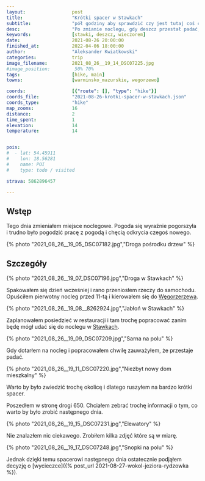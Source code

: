 ```yaml
---
layout:                 post
title:                  "Krótki spacer w Stawkach"
subtitle:               "pół godziny aby sprawdzić czy jest tutaj coś ciekawego"
desc:                   "Po zmianie noclegu, gdy deszcz przestał padać, postanowiłem zobaczyć co jest w miejscowości której będę nocował. "
keywords:               [stawki, deszcz, wieczorem]
date:                   2021-08-26 20:00:00
finished_at:            2022-04-06 18:00:00
author:                 "Aleksander Kwiatkowski"
categories:             trip
image_filename:         2021_08_26__19_14_DSC07225.jpg
#image_position:         50% 70%
tags:                   [hike, main]
towns:                  [warminsko_mazurskie, wegorzewo]

coords:                 [{"route": [], "type": "hike"}]
coords_file:            "2021-08-26-krotki-spacer-w-stawkach.json"
coords_type:            "hike"
map_zooms:              16
distance:               2
time_spent:             1
elevation:              14
temperature:            14


pois:
#  - lat: 54.45911
#    lon: 18.56281
#    name: POI
#    type: todo / visited

strava: 5862896457

---
```


[wiki-wegorzewo]: https://pl.wikipedia.org/wiki/W%C4%99gorzewo_(powiat_gnie%C5%BAnie%C5%84ski)
[wiki-stawki]: https://pl.wikipedia.org/wiki/Stawki_(wojew%C3%B3dztwo_warmi%C5%84sko-mazurskie)

## Wstęp

Tego dnia zmieniałem miejsce noclegowe. Pogoda się wyraźnie pogorszyła i
trudno było pogodzić pracę z pogodą i chęcią odkrycia czegoś nowego.

{% photo "2021_08_26__19_05_DSC07182.jpg","Droga pośrodku drzew" %}

## Szczegóły

{% photo "2021_08_26__19_07_DSC07196.jpg","Droga w Stawkach" %}

Spakowałem się dzień wcześniej i rano przeniosłem rzeczy do samochodu. Opuściłem
pierwotny nocleg przed 11-tą i kierowałem się do [Węgorzerzewa][wiki-wegorzewo].

{% photo "2021_08_26__19_08__8262924.jpg","Jabłoń w Stawkach" %}

Zaplanowałem posiedzieć w restauracji i tam trochę popracować zanim będę
mógł udać się do noclegu w [Stawkach][wiki-stawki].

{% photo "2021_08_26__19_09_DSC07209.jpg","Sarna na polu" %}

Gdy dotarłem na nocleg i popracowałem chwilę zauważyłem, że przestaje
padać.

{% photo "2021_08_26__19_11_DSC07220.jpg","Niezbyt nowy dom mieszkalny" %}

Warto by było zwiedzić trochę okolicę i dlatego ruszyłem na bardzo krótki spacer.

Poszedłem w stronę drogi 650. Chciałem zebrać trochę informacji o tym, co
warto by było zrobić następnego dnia.

{% photo "2021_08_26__19_15_DSC07231.jpg","Elewatory" %}

Nie znalazłem nic ciekawego. Zrobiłem kilka zdjęć które są w miarę.

{% photo "2021_08_26__19_17_DSC07248.jpg","Snopki na polu" %}

Jednak dzięki temu spacerowi następnego dnia ostatecznie podjąłem decyzję
o [wycieczce]({% post_url 2021-08-27-wokol-jeziora-rydzowka %}).
